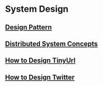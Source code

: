 # System Design

## [Design Pattern](./patterns/notes.md)

## [Distributed System Concepts](./concepts/notes.md)

## [How to Design TinyUrl](./tinyurl/notes.md)

## [How to Design Twitter](./twitter/notes.md)